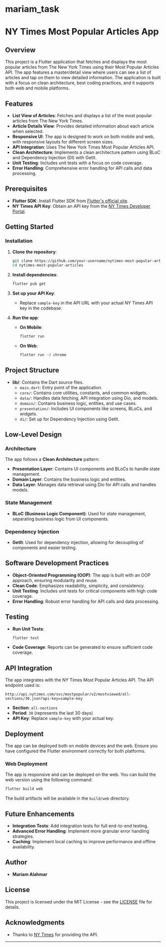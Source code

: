 # mariam_task
# NY Times Most Popular Articles App


## Overview

This project is a Flutter application that fetches and displays the most popular articles from The New York Times using their Most Popular Articles API. The app features a master/detail view where users can see a list of articles and tap on them to view detailed information. The application is built with a focus on clean architecture, best coding practices, and it supports both web and mobile platforms.


## Features

- **List View of Articles**: Fetches and displays a list of the most popular articles from The New York Times.
- **Article Details View**: Provides detailed information about each article when selected.
- **Responsive UI**: The app is designed to work on both mobile and web, with responsive layouts for different screen sizes.
- **API Integration**: Uses The New York Times Most Popular Articles API.
- **Clean Architecture**: Implements a clean architecture pattern using BLoC and Dependency Injection (DI) with GetIt.
- **Unit Testing**: Includes unit tests with a focus on code coverage.
- **Error Handling**: Comprehensive error handling for API calls and data processing.


## Prerequisites

- **Flutter SDK**: Install Flutter SDK from [Flutter's official site](https://flutter.dev/docs/get-started/install).
- **NY Times API Key**: Obtain an API key from the [NY Times Developer Portal](https://developer.nytimes.com/get-started).


## Getting Started

### Installation

1. **Clone the repository**:
   ```bash
   git clone https://github.com/your-username/nytimes-most-popular-articles.git
   cd nytimes-most-popular-articles
   ```

2. **Install dependencies**:
   ```bash
   flutter pub get
   ```

3. **Set up your API Key**:
    - Replace `sample-key` in the API URL with your actual NY Times API key in the codebase.

4. **Run the app**:
    - **On Mobile**:
      ```bash
      flutter run
      ```
    - **On Web**:
      ```bash
      flutter run -d chrome
      ```

## Project Structure

- **lib/**: Contains the Dart source files.
    - `main.dart`: Entry point of the application.
    - `core/`: Contains core utilities, constants, and common widgets.
    - `data/`: Handles data fetching, API integration using Dio, and models.
    - `domain/`: Contains business logic, entities, and use cases.
    - `presentation/`: Includes UI components like screens, BLoCs, and widgets.
    - `di/`: Set up for Dependency Injection using GetIt.

## Low-Level Design

### Architecture

The app follows a **Clean Architecture** pattern:

- **Presentation Layer**: Contains UI components and BLoCs to handle state management.
- **Domain Layer**: Contains the business logic and entities.
- **Data Layer**: Manages data retrieval using Dio for API calls and handles models.

### State Management

- **BLoC (Business Logic Component)**: Used for state management, separating business logic from UI components.

### Dependency Injection

- **GetIt**: Used for dependency injection, allowing for decoupling of components and easier testing.

## Software Development Practices

- **Object-Oriented Programming (OOP)**: The app is built with an OOP approach, ensuring modularity and reuse.
- **Clean Code**: Emphasizes readability, simplicity, and consistency.
- **Unit Testing**: Includes unit tests for critical components with high code coverage.
- **Error Handling**: Robust error handling for API calls and data processing.

## Testing

- **Run Unit Tests**:
  ```bash
  flutter test
  ```

- **Code Coverage**: Reports can be generated to ensure sufficient code coverage.

## API Integration

The app integrates with the NY Times Most Popular Articles API. The API endpoint used is:

```
http://api.nytimes.com/svc/mostpopular/v2/mostviewed/all-sections/30.json?api-key=sample-key
```

- **Section**: `all-sections`
- **Period**: `30` (represents the last 30 days)
- **API Key**: Replace `sample-key` with your actual key.

## Deployment

The app can be deployed both on mobile devices and the web. Ensure you have configured the Flutter environment correctly for both platforms.

### Web Deployment

The app is responsive and can be deployed on the web. You can build the web version using the following command:

```bash
flutter build web
```

The build artifacts will be available in the `build/web` directory.

## Future Enhancements

- **Integration Tests**: Add integration tests for full end-to-end testing.
- **Advanced Error Handling**: Implement more granular error handling strategies.
- **Caching**: Implement local caching to improve performance and offline availability.

## Author

- **Mariam Alahmar**

## License

This project is licensed under the MIT License - see the [LICENSE](LICENSE) file for details.

## Acknowledgments

- Thanks to [NY Times](https://developer.nytimes.com/) for providing the API.

---
